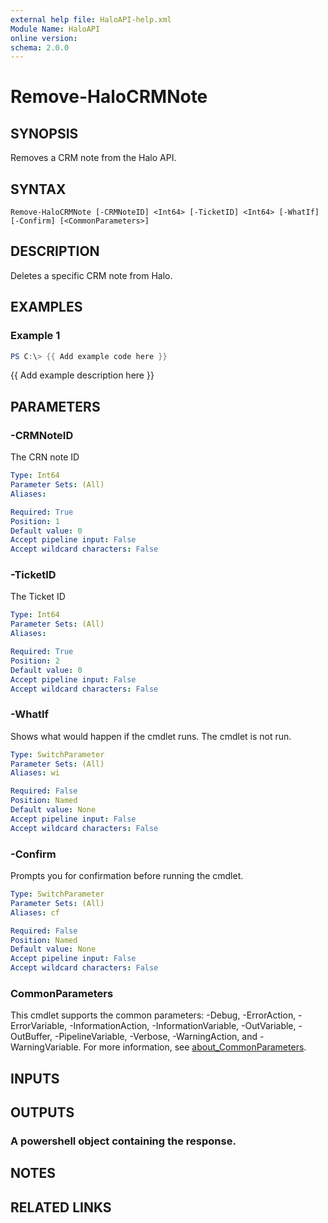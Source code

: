 ```yaml
---
external help file: HaloAPI-help.xml
Module Name: HaloAPI
online version:
schema: 2.0.0
---
```


# Remove-HaloCRMNote

## SYNOPSIS
Removes a CRM note from the Halo API.

## SYNTAX

```
Remove-HaloCRMNote [-CRMNoteID] <Int64> [-TicketID] <Int64> [-WhatIf] [-Confirm] [<CommonParameters>]
```

## DESCRIPTION
Deletes a specific CRM note from Halo.

## EXAMPLES

### Example 1
```powershell
PS C:\> {{ Add example code here }}
```

{{ Add example description here }}

## PARAMETERS

### -CRMNoteID
The CRN note ID

```yaml
Type: Int64
Parameter Sets: (All)
Aliases:

Required: True
Position: 1
Default value: 0
Accept pipeline input: False
Accept wildcard characters: False
```

### -TicketID
The Ticket ID

```yaml
Type: Int64
Parameter Sets: (All)
Aliases:

Required: True
Position: 2
Default value: 0
Accept pipeline input: False
Accept wildcard characters: False
```

### -WhatIf
Shows what would happen if the cmdlet runs.
The cmdlet is not run.

```yaml
Type: SwitchParameter
Parameter Sets: (All)
Aliases: wi

Required: False
Position: Named
Default value: None
Accept pipeline input: False
Accept wildcard characters: False
```

### -Confirm
Prompts you for confirmation before running the cmdlet.

```yaml
Type: SwitchParameter
Parameter Sets: (All)
Aliases: cf

Required: False
Position: Named
Default value: None
Accept pipeline input: False
Accept wildcard characters: False
```

### CommonParameters
This cmdlet supports the common parameters: -Debug, -ErrorAction, -ErrorVariable, -InformationAction, -InformationVariable, -OutVariable, -OutBuffer, -PipelineVariable, -Verbose, -WarningAction, and -WarningVariable. For more information, see [about_CommonParameters](http://go.microsoft.com/fwlink/?LinkID=113216).

## INPUTS

## OUTPUTS

### A powershell object containing the response.
## NOTES

## RELATED LINKS
